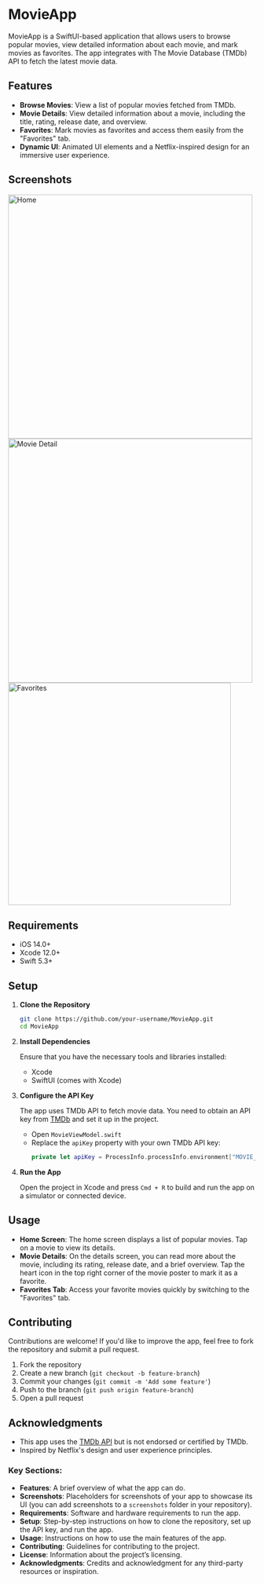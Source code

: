 # MovieApp

MovieApp is a SwiftUI-based application that allows users to browse popular movies, view detailed information about each movie, and mark movies as favorites. The app integrates with The Movie Database (TMDb) API to fetch the latest movie data.

## Features

- **Browse Movies**: View a list of popular movies fetched from TMDb.
- **Movie Details**: View detailed information about a movie, including the title, rating, release date, and overview.
- **Favorites**: Mark movies as favorites and access them easily from the "Favorites" tab.
- **Dynamic UI**: Animated UI elements and a Netflix-inspired design for an immersive user experience.

## Screenshots

<img width="497" alt="Home" src="https://github.com/user-attachments/assets/9eb5b7b1-e22f-49fb-acc9-51f031004e7b">
<img width="497" alt="Movie Detail" src="https://github.com/user-attachments/assets/138bd496-8932-41cf-86bc-7780560e905f">
<img width="453" alt="Favorites" src="https://github.com/user-attachments/assets/dead4308-3598-4fdb-9fae-e77f65d9189f">

## Requirements

- iOS 14.0+
- Xcode 12.0+
- Swift 5.3+

## Setup

1. **Clone the Repository**

   ```bash
   git clone https://github.com/your-username/MovieApp.git
   cd MovieApp
   ```

2. **Install Dependencies**

   Ensure that you have the necessary tools and libraries installed:

   - Xcode
   - SwiftUI (comes with Xcode)

3. **Configure the API Key**

   The app uses TMDb API to fetch movie data. You need to obtain an API key from [TMDb](https://www.themoviedb.org/documentation/api) and set it up in the project.

   - Open `MovieViewModel.swift`
   - Replace the `apiKey` property with your own TMDb API key:
     ```swift
     private let apiKey = ProcessInfo.processInfo.environment["MOVIE_API_KEY"] ?? ""
     ```

4. **Run the App**

   Open the project in Xcode and press `Cmd + R` to build and run the app on a simulator or connected device.

## Usage

- **Home Screen**: The home screen displays a list of popular movies. Tap on a movie to view its details.
- **Movie Details**: On the details screen, you can read more about the movie, including its rating, release date, and a brief overview. Tap the heart icon in the top right corner of the movie poster to mark it as a favorite.
- **Favorites Tab**: Access your favorite movies quickly by switching to the "Favorites" tab.

## Contributing

Contributions are welcome! If you'd like to improve the app, feel free to fork the repository and submit a pull request.

1. Fork the repository
2. Create a new branch (`git checkout -b feature-branch`)
3. Commit your changes (`git commit -m 'Add some feature'`)
4. Push to the branch (`git push origin feature-branch`)
5. Open a pull request

## Acknowledgments

- This app uses the [TMDb API](https://www.themoviedb.org/documentation/api) but is not endorsed or certified by TMDb.
- Inspired by Netflix's design and user experience principles.

### Key Sections:

- **Features**: A brief overview of what the app can do.
- **Screenshots**: Placeholders for screenshots of your app to showcase its UI (you can add screenshots to a `screenshots` folder in your repository).
- **Requirements**: Software and hardware requirements to run the app.
- **Setup**: Step-by-step instructions on how to clone the repository, set up the API key, and run the app.
- **Usage**: Instructions on how to use the main features of the app.
- **Contributing**: Guidelines for contributing to the project.
- **License**: Information about the project’s licensing.
- **Acknowledgments**: Credits and acknowledgment for any third-party resources or inspiration.
